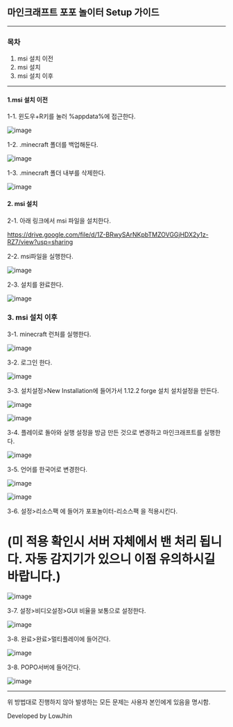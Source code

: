 ## 마인크래프트 포포 놀이터 Setup 가이드
***

### 목차
1. msi 설치 이전
2. msi 설치
3. msi 설치 이후
***

#### 1.msi 설치 이전
1-1. 윈도우+R키를 눌러 %appdata%에 접근한다.

![image](https://user-images.githubusercontent.com/47059530/121855301-23569a80-cd2e-11eb-8b99-289674102f12.png)

1-2. .minecraft 폴더를 백업해둔다.

![image](https://user-images.githubusercontent.com/47059530/121855880-cdcebd80-cd2e-11eb-8d41-0cc4d772c4a4.png)

1-3. .minecraft 폴더 내부를 삭제한다.

![image](https://user-images.githubusercontent.com/47059530/121856009-f8207b00-cd2e-11eb-9285-dacd21798bcc.png)


#### 2. msi 설치
2-1. 아래 링크에서 msi 파일을 설치한다.

https://drive.google.com/file/d/1Z-BRwySArNKpbTMZOVGGjHDX2y1z-RZ7/view?usp=sharing

2-2. msi파일을 실행한다.

![image](https://user-images.githubusercontent.com/47059530/121877739-e8f8f780-cd45-11eb-9461-05dc03e129e5.png)

2-3. 설치를 완료한다.

![image](https://user-images.githubusercontent.com/47059530/121877901-15147880-cd46-11eb-9efb-ce989491f2ee.png)

### 3. msi 설치 이후
3-1. minecraft 런처를 실행한다.

![image](https://user-images.githubusercontent.com/47059530/121877939-1f367700-cd46-11eb-845b-702f37a306bf.png)

3-2. 로그인 한다.

![image](https://user-images.githubusercontent.com/47059530/121877989-2d849300-cd46-11eb-951c-2f471f568b57.png)

3-3. 설치설정>New Installation에 들어가서 1.12.2 forge 설치 설치설정을 만든다.

![image](https://user-images.githubusercontent.com/47059530/121878214-6c1a4d80-cd46-11eb-87cc-b10e59cceba4.png)

![image](https://user-images.githubusercontent.com/47059530/121878259-7a686980-cd46-11eb-9ef9-844a19a6c127.png)

3-4. 플레이로 돌아와 실행 설정을 방금 만든 것으로 변경하고 마인크래프트를 실행한다.

![image](https://user-images.githubusercontent.com/47059530/121878394-a08e0980-cd46-11eb-8682-18e62a23f57b.png)

3-5. 언어를 한국어로 변경한다.

![image](https://user-images.githubusercontent.com/47059530/121878574-d7fcb600-cd46-11eb-95d4-11f8c583936b.png)

![image](https://user-images.githubusercontent.com/47059530/121878663-f1056700-cd46-11eb-8e4f-cbd0e08c24f2.png)

3-6. 설정>리소스팩 에 들어가 포포놀이터-리소스팩 을 적용시킨다.
# **(미 적용 확인시 서버 자체에서 밴 처리 됩니다. 자동 감지기가 있으니 이점 유의하시길 바랍니다.)**

![image](https://user-images.githubusercontent.com/47059530/121878729-01b5dd00-cd47-11eb-9138-186d1f866edf.png)

3-7. 설정>비디오설정>GUI 비율을 보통으로 설정한다.

![image](https://user-images.githubusercontent.com/47059530/121879200-8acd1400-cd47-11eb-9450-dca4236116a6.png)

3-8. 완료>완료>멀티플레이에 들어간다.

![image](https://user-images.githubusercontent.com/47059530/121878908-345fd580-cd47-11eb-8ce9-e01151430d3b.png)

3-8. POPO서버에 들어간다.

![image](https://user-images.githubusercontent.com/47059530/121879621-09c24c80-cd48-11eb-9415-c404f5349486.png)

***

위 방법대로 진행하지 않아 발생하는 모든 문제는 사용자 본인에게 있음을 명시함.

Developed by LowJhin
